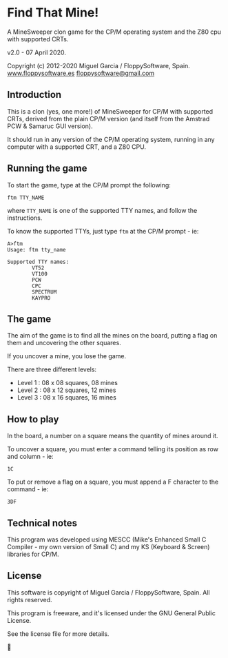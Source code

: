 Find That Mine!
===============

A MineSweeper clon game for the CP/M operating system and the Z80 cpu
with supported CRTs.

v2.0 - 07 April 2020.

Copyright (c) 2012-2020 Miguel Garcia / FloppySoftware, Spain.
www.floppysoftware.es
floppysoftware@gmail.com


Introduction
------------

This is a clon (yes, one more!) of MineSweeper for CP/M with supported CRTs,
derived from the plain CP/M version (and itself from the Amstrad PCW
& Samaruc GUI version).

It should run in any version of the CP/M operating system, running in any
computer with a supported CRT, and a Z80 CPU.


Running the game
----------------

To start the game, type at the CP/M prompt the following:

```
ftm TTY_NAME
```

where `TTY_NAME` is one of the supported TTY names,
and follow the instructions.

To know the supported TTYs, just type `ftm` at the CP/M prompt - ie:

```
A>ftm
Usage: ftm tty_name

Supported TTY names:
        VT52
        VT100
        PCW
        CPC
        SPECTRUM
        KAYPRO
```

The game
--------

The aim of the game is to find all the mines on the board, putting a flag on
them and uncovering the other squares.

If you uncover a mine, you lose the game.

There are three different levels:
- Level 1 : 08 x 08 squares, 08 mines
- Level 2 : 08 x 12 squares, 12 mines
- Level 3 : 08 x 16 squares, 16 mines


How to play
-----------

In the board, a number on a square means the quantity of mines around it.

To uncover a square, you must enter a command telling its position as row and column - ie:
```
1C
```

To put or remove a flag on a square, you must append a F character to the command - ie:
```
3DF
```


Technical notes
---------------

This program was developed using MESCC (Mike's Enhanced Small C Compiler - my
own version of Small C) and my KS (Keyboard & Screen) libraries for CP/M.


License
-------

This software is copyright of Miguel Garcia / FloppySoftware, Spain. All rights
reserved.

This program is freeware, and it's licensed under the GNU General Public License.

See the license file for more details.

